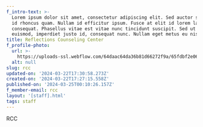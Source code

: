```yaml
---
f_intro-text: >-
  Lorem ipsum dolor sit amet, consectetur adipiscing elit. Sed auctor semper mi,
  id rhoncus quam. Nullam id efficitur ipsum. Fusce at elit id lorem lacinia
  consequat. Phasellus vitae est vitae nunc tincidunt suscipit. Sed ut diam
  euismod, imperdiet justo id, consequat nunc. Nullam eget metus eu nisl.
title: Reflections Counseling Center
f_profile-photo:
  url: >-
    https://uploads-ssl.webflow.com/64daac64da36b81d66272f9a/65fdbf2e06822e8aa9472daf_Webclip.jpg
  alt: null
slug: rcc
updated-on: '2024-03-22T17:30:58.273Z'
created-on: '2024-03-22T17:27:15.558Z'
published-on: '2024-03-25T00:10:26.157Z'
f_member-email: rcc
layout: '[staff].html'
tags: staff
---
```


RCC
